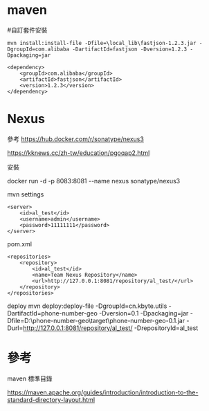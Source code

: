# maven

#自訂套件安裝

    mvn install:install-file -Dfile=\local_lib\fastjson-1.2.3.jar -DgroupId=com.alibaba -DartifactId=fastjson -Dversion=1.2.3 -Dpackaging=jar

    <dependency>
        <groupId>com.alibaba</groupId>
        <artifactId>fastjson</artifactId>
        <version>1.2.3</version>
    </dependency>
    
    
    
    
    
    
    
# Nexus

參考
https://hub.docker.com/r/sonatype/nexus3

https://kknews.cc/zh-tw/education/pgoqap2.html


安裝

docker run -d -p 8083:8081 --name nexus sonatype/nexus3

mvn settings

	<server>
		<id>al_test</id>
		<username>admin</username>
		<password>11111111</password>
	</server>


pom.xml

    <repositories>
        <repository>
            <id>al_test</id>
            <name>Team Nexus Repository</name>
            <url>http://127.0.0.1:8081/repository/al_test/</url>
        </repository>
    </repositories>



deploy
mvn deploy:deploy-file -DgroupId=cn.kbyte.utils -DartifactId=phone-number-geo -Dversion=0.1 -Dpackaging=jar -Dfile=D:\phone-number-geo\target\phone-number-geo-0.1.jar -Durl=http://127.0.0.1:8081/repository/al_test/ -DrepositoryId=al_test



# 參考

maven 標準目錄

https://maven.apache.org/guides/introduction/introduction-to-the-standard-directory-layout.html

